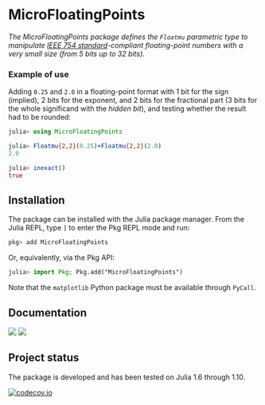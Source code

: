 # MicroFloatingPoints

*The MicroFloatingPoints package defines the `Floatmu` parametric type to manipulate [IEEE 754 standard](https://en.wikipedia.org/wiki/IEEE_754)-compliant floating-point numbers with a very small size (from 5 bits up to 32 bits).*

### Example of use

Adding `0.25` and `2.0` in a floating-point format with 1 bit for the sign (implied), 2 bits for the exponent, and 2 bits for the fractional part (3 bits for the whole significand with the *hidden bit*), and testing whether the result had to be rounded:

``` julia
julia> using MicroFloatingPoints

julia> Floatmu{2,2}(0.25)+Floatmu{2,2}(2.0)
2.0

julia> inexact()
true
```


## Installation

The package can be installed with the Julia package manager. From the Julia REPL, type `]` to enter the Pkg REPL mode and run:

```julia
pkg> add MicroFloatingPoints
```

Or, equivalently, via the Pkg API:

```julia
julia> import Pkg; Pkg.add("MicroFloatingPoints")
```

Note that the `matplotlib` Python package must be available through `PyCall`.


## Documentation

[![](https://img.shields.io/badge/docs-stable-blue.svg)](https://goualard-f.github.io/MicroFloatingPoints.jl/stable)
[![](https://img.shields.io/badge/docs-dev-blue.svg)](https://goualard-f.github.io/MicroFloatingPoints.jl/dev)

## Project status

The package is developed and has been tested on Julia 1.6 through 1.10.

[![codecov.io](http://codecov.io/github/goualard-f/MicroFloatingPoints.jl/coverage.svg?branch=main)](http://codecov.io/github/goualard-f/MicroFloatingPoints.jl?branch=main)
